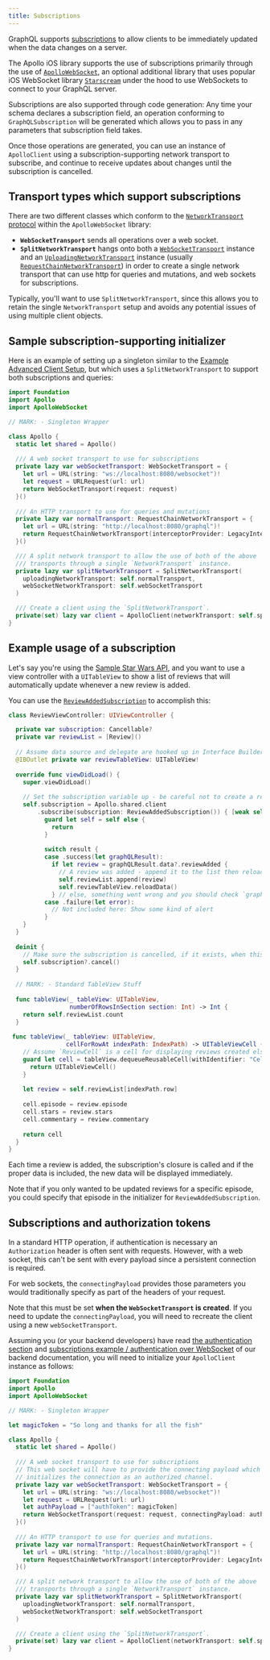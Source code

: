```yaml
---
title: Subscriptions
---
```


GraphQL supports [subscriptions](https://graphql.org/blog/subscriptions-in-graphql-and-relay/) to allow clients to be immediately updated when the data changes on a server.

The Apollo iOS library supports the use of subscriptions primarily through the use of [`ApolloWebSocket`](api/ApolloSQLite/README/), an optional additional library that uses popular iOS WebSocket library [`Starscream`](https://github.com/daltoniam/Starscream) under the hood to use WebSockets to connect to your GraphQL server.

Subscriptions are also supported through code generation: Any time your schema declares a subscription field, an operation conforming to `GraphQLSubscription` will be generated which allows you to pass in any parameters that subscription field takes. 

Once those operations are generated, you can use an instance of `ApolloClient` using a subscription-supporting network transport to subscribe, and continue to receive updates about changes until the subscription is cancelled.

## Transport types which support subscriptions

There are two different classes which conform to the [`NetworkTransport` protocol](api/Apollo/protocols/NetworkTransport/) within the `ApolloWebSocket` library: 

- **`WebSocketTransport`** sends all operations over a web socket. 
- **`SplitNetworkTransport`** hangs onto both a [`WebSocketTransport`](api/ApolloWebSocket/classes/WebSocketTransport/) instance and an [`UploadingNetworkTransport`](api/Apollo/protocols/UploadingNetworkTransport/) instance (usually [`RequestChainNetworkTransport`](api/Apollo/classes/RequestChainNetworkTransport/)) in order to create a single network transport that can use http for queries and mutations, and web sockets for subscriptions. 

Typically, you'll want to use `SplitNetworkTransport`, since this allows you to retain the single `NetworkTransport` setup and avoids any potential issues of using multiple client objects. 

## Sample subscription-supporting initializer 

Here is an example of setting up a singleton similar to the [Example Advanced Client Setup](initialization/#advanced-client-creation), but which uses a `SplitNetworkTransport` to support both subscriptions and queries: 

```swift
import Foundation
import Apollo
import ApolloWebSocket

// MARK: - Singleton Wrapper

class Apollo {
  static let shared = Apollo() 
    
  /// A web socket transport to use for subscriptions  
  private lazy var webSocketTransport: WebSocketTransport = {
    let url = URL(string: "ws://localhost:8080/websocket")!
    let request = URLRequest(url: url)
    return WebSocketTransport(request: request)
  }()
  
  /// An HTTP transport to use for queries and mutations
  private lazy var normalTransport: RequestChainNetworkTransport = {
    let url = URL(string: "http://localhost:8080/graphql")!
    return RequestChainNetworkTransport(interceptorProvider: LegacyInterceptorProvider(), endpointURL: url)
  }()

  /// A split network transport to allow the use of both of the above
  /// transports through a single `NetworkTransport` instance.
  private lazy var splitNetworkTransport = SplitNetworkTransport(
    uploadingNetworkTransport: self.normalTransport,
    webSocketNetworkTransport: self.webSocketTransport
  )

  /// Create a client using the `SplitNetworkTransport`.
  private(set) lazy var client = ApolloClient(networkTransport: self.splitNetworkTransport)
}
```

## Example usage of a subscription

Let's say you're using the [Sample Star Wars API](https://github.com/apollographql/apollo-ios/blob/main/Sources/StarWarsAPI/API.swift), and you want to use a view controller with a `UITableView` to show a list of reviews that will automatically update whenever a new review is added. 

You can use the [`ReviewAddedSubscription`](https://github.com/apollographql/apollo-ios/blob/main/Sources/StarWarsAPI/API.swift#L5386) to accomplish this: 

```swift
class ReviewViewController: UIViewController {

  private var subscription: Cancellable?
  private var reviewList = [Review]()
  
  // Assume data source and delegate are hooked up in Interface Builder
  @IBOutlet private var reviewTableView: UITableView!
    
  override func viewDidLoad() {
    super.viewDidLoad()
    
    // Set the subscription variable up - be careful not to create a retain cycle!
    self.subscription = Apollo.shared.client
        .subscribe(subscription: ReviewAddedSubscription()) { [weak self] result in
          guard let self = self else {
            return 
          }
      
          switch result {
          case .success(let graphQLResult): 
            if let review = graphQLResult.data?.reviewAdded {
              // A review was added - append it to the list then reload the data.
              self.reviewList.append(review)
              self.reviewTableView.reloadData()
            } // else, something went wrong and you should check `graphQLResult.error` for problems
          case .failure(let error):
            // Not included here: Show some kind of alert
          }
    }
  }
  
  deinit {
    // Make sure the subscription is cancelled, if it exists, when this object is deallocated.
    self.subscription?.cancel()
  }
  
  // MARK: - Standard TableView Stuff
  
  func tableView(_ tableView: UITableView, 
                 numberOfRowsInSection section: Int) -> Int {
    return self.reviewList.count
  }
  
 func tableView(_ tableView: UITableView, 
                cellForRowAt indexPath: IndexPath) -> UITableViewCell {
    // Assume `ReviewCell` is a cell for displaying reviews created elsewhere
    guard let cell = tableView.dequeueReusableCell(withIdentifier: "Cell", for: indexPath) as? ReviewCell else {
      return UITableViewCell()
    } 
    
    let review = self.reviewList[indexPath.row]
    
    cell.episode = review.episode
    cell.stars = review.stars
    cell.commentary = review.commentary
    
    return cell
  }
}
```

Each time a review is added, the subscription's closure is called and if the proper data is included, the new data will be displayed immediately. 

Note that if you only wanted to be updated reviews for a specific episode, you could specify that episode in the initializer for `ReviewAddedSubscription`. 

## Subscriptions and authorization tokens

In a standard HTTP operation, if authentication is necessary an `Authorization` header is often sent with requests. However, with a web socket, this can't be sent with every payload since a persistent connection is required. 

For web sockets, the `connectingPayload` provides those parameters you would traditionally specify as part of the headers of your request.

Note that this must be set **when the `WebSocketTransport` is created**. If you need to update the `connectingPayload`, you will need to recreate the client using a new `webSocketTransport`. 

Assuming you (or your backend developers) have read [the authentication section](https://www.apollographql.com/docs/apollo-server/security/authentication/) and [subscriptions example / authentication over WebSocket](https://www.apollographql.com/docs/apollo-server/data/subscriptions/) of our backend documentation, you will need to initialize your `ApolloClient` instance as follows:

```swift
import Foundation
import Apollo
import ApolloWebSocket

// MARK: - Singleton Wrapper

let magicToken = "So long and thanks for all the fish"

class Apollo {
  static let shared = Apollo()
    
  /// A web socket transport to use for subscriptions
  // This web socket will have to provide the connecting payload which
  // initializes the connection as an authorized channel.
  private lazy var webSocketTransport: WebSocketTransport = {
    let url = URL(string: "ws://localhost:8080/websocket")!
    let request = URLRequest(url: url)
    let authPayload = ["authToken": magicToken]
    return WebSocketTransport(request: request, connectingPayload: authPayload)
  }()
  
  /// An HTTP transport to use for queries and mutations.
  private lazy var normalTransport: RequestChainNetworkTransport = {
    let url = URL(string: "http://localhost:8080/graphql")!
    return RequestChainNetworkTransport(interceptorProvider: LegacyInterceptorProvider(), endpointURL: url)
  }()

  /// A split network transport to allow the use of both of the above
  /// transports through a single `NetworkTransport` instance.
  private lazy var splitNetworkTransport = SplitNetworkTransport(
    uploadingNetworkTransport: self.normalTransport,
    webSocketNetworkTransport: self.webSocketTransport
  )

  /// Create a client using the `SplitNetworkTransport`.
  private(set) lazy var client = ApolloClient(networkTransport: self.splitNetworkTransport)
}
```



